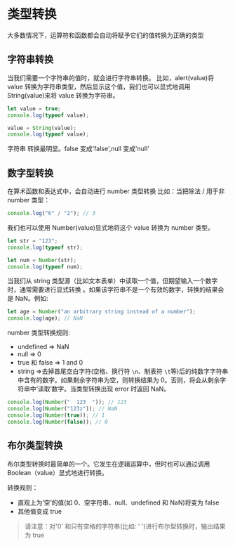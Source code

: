 # 类型转换

大多数情况下，运算符和函数都会自动将赋予它们的值转换为正确的类型

## 字符串转换

当我们需要一个字符串的值时，就会进行字符串转换。
比如，alert(value)将 value 转换为字符串类型，然后显示这个值，我们也可以显式地调用 String(value)来将 value 转换为字符串。

```javascript
let value = true;
console.log(typeof value);

value = String(value);
console.log(typeof value);
```

字符串 转换最明显。false 变成'false',null 变成'null'

## 数字型转换

在算术函数和表达式中，会自动进行 number 类型转换
比如：当把除法 / 用于非 number 类型：

```javascript
console.log("6" / "2"); // 3
```

我们也可以使用 Number(value)显式地将这个 value 转换为 number 类型。

```javascript
let str = "123";
console.log(typeof str);

let num = Number(str);
console.log(typeof num);
```

当我们从 string 类型源（比如文本表单）中读取一个值，但期望输入一个数字时，通常需要进行显式转换
。如果该字符串不是一个有效的数字，转换的结果会是 NaN。例如:

```javascript
let age = Number("an arbitrary string instead of a number");
console.log(age); // NaN
```

number 类型转换规则:

- undefined => NaN
- null => 0
- true 和 false => 1 and 0
- string =>去掉首尾空白字符(空格、换行符 `\n`、制表符 `\t`等)后的纯数字字符串中含有的数字。如果剩余字符串为空，则转换结果为 0。否则，将会从剩余字符串中‘读取’数字。当类型转换出现 error 时返回 NaN。

```javascript
console.log(Number("  123  ")); // 123
console.log(Number("123z")); // NaN
console.log(Number(true)); // 1
console.log(Number(false)); // 0
```

## 布尔类型转换

布尔类型转换时最简单的一个。它发生在逻辑运算中，但时也可以通过调用 Boolean（value）显式地进行转换。

转换规则：

- 直观上为‘空’的值(如 0、空字符串、null、undefined 和 NaN)将变为 false
- 其他值变成 true

> 请注意：对'0' 和只有空格的字符串(比如: ' ')进行布尔型转换时，输出结果为 true
